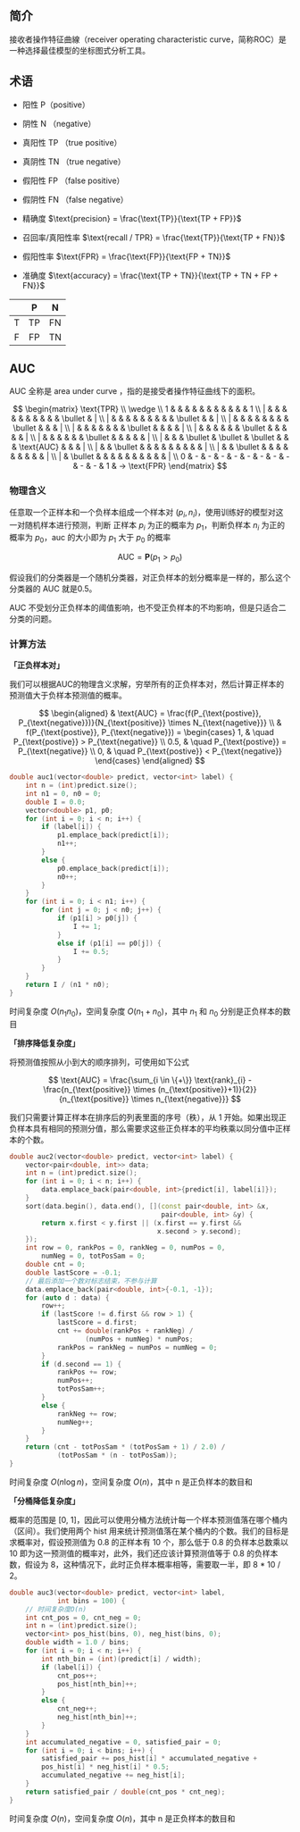 ## 简介
接收者操作特征曲線（receiver operating characteristic curve，简称ROC）是一种选择最佳模型的坐标图式分析工具。

## 术语
* 阳性 P（positive）

* 阴性 N （negative）

* 真阳性 TP （true positive）

* 真阴性 TN （true negative）

* 假阳性 FP （false positive）

* 假阴性 FN （false negative）

* 精确度 $\text{precision} = \frac{\text{TP}}{\text{TP + FP}}$

* 召回率/真阳性率 $\text{recall / TPR} = \frac{\text{TP}}{\text{TP + FN}}$

* 假阳性率 $\text{FPR} = \frac{\text{FP}}{\text{FP + TN}}$

* 准确度 $\text{accuracy} = \frac{\text{TP + TN}}{\text{TP + TN + FP + FN}}$

|  | P | N |
| :----:  | :----: | :----: |
| T | TP | FN |
| F | FP | TN |

## AUC
AUC 全称是 area under curve ，指的是接受者操作特征曲线下的面积。

$$
\begin{matrix}
\text{TPR} \\
\wedge \\
1 & & & & & & & & & & & 1 \\
| & & & & & & & & & & \bullet & | \\
| & & & & & & & & & \bullet & & | \\
| & & & & & & & & \bullet & & & | \\
| & & & & & & & \bullet & & & & | \\
| & & & & & & \bullet & & & & & | \\
| & & & & & & \bullet & & & & & | \\
| & & & \bullet & \bullet & \bullet & & & \text{AUC} & & & | \\
| & & \bullet & & & & & & & & & | \\
| & & \bullet & & & & & & & & & | \\
| & \bullet & & & & & & & & & & | \\
0 & - & - & - & - & - & - & - & - & - & - & 1 & -> \text{FPR}
\end{matrix}
$$

### 物理含义
任意取一个正样本和一个负样本组成一个样本对 $(p_{i}, n_{i})$，使用训练好的模型对这一对随机样本进行预测，判断 正样本 $p_{i}$ 为正的概率为 $p_{1}$，判断负样本 $n_{i}$ 为正的概率为 $p_{0}$，auc 的大小即为 $p_{1}$ 大于 $p_{0}$ 的概率

$$
\text{AUC} = \mathbf{P}(p_{1} > p_{0})
$$

假设我们的分类器是一个随机分类器，对正负样本的划分概率是一样的，那么这个分类器的 AUC 就是0.5。

AUC 不受划分正负样本的阈值影响，也不受正负样本的不均影响，但是只适合二分类的问题。

### 计算方法
**「正负样本对」**

我们可以根据AUC的物理含义求解，穷举所有的正负样本对，然后计算正样本的预测值大于负样本预测值的概率。

$$
\begin{aligned}
& \text{AUC} = \frac{f(P_{\text{postive}}, P_{\text{negative}})}{N_{\text{positive}} \times N_{\text{nagetive}}} \\
& f(P_{\text{postive}}, P_{\text{negative}}) =
\begin{cases}
1, & \quad P_{\text{postive}} > P_{\text{negative}} \\
0.5, & \quad P_{\text{postive}} = P_{\text{negative}} \\
0, & \quad P_{\text{postive}} < P_{\text{negative}}
\end{cases}
\end{aligned}
$$

```cpp
double auc1(vector<double> predict, vector<int> label) {
    int n = (int)predict.size();
    int n1 = 0, n0 = 0;
    double I = 0.0;
    vector<double> p1, p0;
    for (int i = 0; i < n; i++) {
        if (label[i]) {
            p1.emplace_back(predict[i]);
            n1++;
        }
        else {
            p0.emplace_back(predict[i]);
            n0++;
        }
    }
    for (int i = 0; i < n1; i++) {
        for (int j = 0; j < n0; j++) {
            if (p1[i] > p0[j]) {
                I += 1;
            }
            else if (p1[i] == p0[j]) {
                I += 0.5;
            }
        }
    }
    return I / (n1 * n0);
}
```
时间复杂度 $O(n_{1} n_{0})$，空间复杂度 $O(n_{1} + n_{0})$，其中 $n_{1}$ 和 $n_{0}$ 分别是正负样本的数目

**「排序降低复杂度」**

将预测值按照从小到大的顺序排列，可使用如下公式

$$
\text{AUC} = \frac{\sum_{i \in \{+\}} \text{rank}_{i} - \frac{n_{\text{positive}} \times (n_{\text{positive}}+1)}{2}}{n_{\text{positive}} \times n_{\text{negative}}}
$$

我们只需要计算正样本在排序后的列表里面的序号（秩），从 1 开始。如果出现正负样本具有相同的预测分值，那么需要求这些正负样本的平均秩乘以同分值中正样本的个数。

```cpp
double auc2(vector<double> predict, vector<int> label) {
    vector<pair<double, int>> data;
    int n = (int)predict.size();
    for (int i = 0; i < n; i++) {
        data.emplace_back(pair<double, int>{predict[i], label[i]});
    }
    sort(data.begin(), data.end(), [](const pair<double, int> &x,
                                      pair<double, int> &y) {
        return x.first < y.first || (x.first == y.first &&
                                     x.second > y.second);
    });
    int row = 0, rankPos = 0, rankNeg = 0, numPos = 0,
        numNeg = 0, totPosSam = 0;
    double cnt = 0;
    double lastScore = -0.1;
    // 最后添加一个数对标志结束，不参与计算
    data.emplace_back(pair<double, int>{-0.1, -1});
    for (auto d : data) {
        row++;
        if (lastScore != d.first && row > 1) {
            lastScore = d.first;
            cnt += double(rankPos + rankNeg) /
                   (numPos + numNeg) * numPos;
            rankPos = rankNeg = numPos = numNeg = 0;
        }
        if (d.second == 1) {
            rankPos += row;
            numPos++;
            totPosSam++;
        }
        else {
            rankNeg += row;
            numNeg++;
        }
    }
    return (cnt - totPosSam * (totPosSam + 1) / 2.0) /
            (totPosSam * (n - totPosSam));
}
```
时间复杂度 $O(n \log n)$，空间复杂度 $O(n)$，其中 n 是正负样本的数目和

**「分桶降低复杂度」**

概率的范围是 [0, 1]，因此可以使用分桶方法统计每一个样本预测值落在哪个桶内（区间）。我们使用两个 hist 用来统计预测值落在某个桶内的个数。我们的目标是求概率对，假设预测值为 0.8 的正样本有 10 个，那么低于 0.8 的负样本总数乘以 10 即为这一预测值的概率对，此外，我们还应该计算预测值等于 0.8 的负样本数，假设为 8，这种情况下，此时正负样本概率相等，需要取一半，即 8 * 10 / 2。

```cpp
double auc3(vector<double> predict, vector<int> label,
            int bins = 100) {
    // 时间复杂度O(n)
    int cnt_pos = 0, cnt_neg = 0;
    int n = (int)predict.size();
    vector<int> pos_hist(bins, 0), neg_hist(bins, 0);
    double width = 1.0 / bins;
    for (int i = 0; i < n; i++) {
        int nth_bin = (int)(predict[i] / width);
        if (label[i]) {
            cnt_pos++;
            pos_hist[nth_bin]++;
        }
        else {
            cnt_neg++;
            neg_hist[nth_bin]++;
        }
    }
    int accumulated_negative = 0, satisfied_pair = 0;
    for (int i = 0; i < bins; i++) {
        satisfied_pair += pos_hist[i] * accumulated_negative +
        pos_hist[i] * neg_hist[i] * 0.5;
        accumulated_negative += neg_hist[i];
    }
    return satisfied_pair / double(cnt_pos * cnt_neg);
}
```

时间复杂度 $O(n)$，空间复杂度 $O(n)$，其中 n 是正负样本的数目和